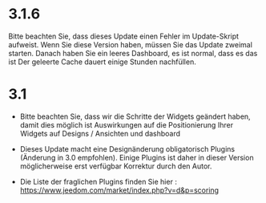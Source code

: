 3.1.6 
=====

Bitte beachten Sie, dass dieses Update einen Fehler im Update-Skript aufweist.
Wenn Sie diese Version haben, müssen Sie das Update zweimal starten.
Danach haben Sie ein leeres Dashboard, es ist normal, dass es das ist
Der geleerte Cache dauert einige Stunden
nachfüllen.

3.1 
===

-   Bitte beachten Sie, dass wir die Schritte der Widgets geändert haben, damit dies möglich ist
    Auswirkungen auf die Positionierung Ihrer Widgets auf Designs / Ansichten und
    dashboard

-   Dieses Update macht eine Designänderung obligatorisch
    Plugins (Änderung in 3.0 empfohlen). Einige Plugins
    ist daher in dieser Version möglicherweise erst verfügbar
    Korrektur durch den Autor.

-   Die Liste der fraglichen Plugins finden Sie hier :
    <https://www.jeedom.com/market/index.php?v=d&p=scoring>


